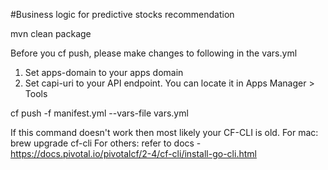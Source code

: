 #Business logic for predictive stocks recommendation

mvn clean package

Before you cf push, please make changes to following in the vars.yml
1. Set apps-domain to your apps domain
2. Set capi-uri to your API endpoint. You can locate it in Apps Manager > Tools

cf push -f manifest.yml --vars-file vars.yml

If this command doesn't work then most likely your CF-CLI is old.
For mac:
  brew upgrade cf-cli
For others:
  refer to docs - https://docs.pivotal.io/pivotalcf/2-4/cf-cli/install-go-cli.html
